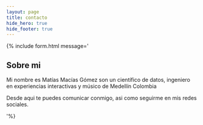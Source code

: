 ```yaml
---
layout: page
title: contacto
hide_hero: true
hide_footer: true
---
```


{% include form.html
message='

## Sobre mi

Mi nombre es Matías Macías Gómez son un científico de datos, ingeniero en experiencias interactivas y músico de Medellín Colombia

Desde aqui te puedes comunicar conmigo, asi como seguirme en mis redes sociales.

'%}
